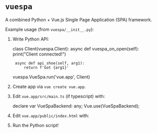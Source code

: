 # `vuespa`

A combined Python + Vue.js Single Page Application (SPA) framework.

Example usage (from `vuespa/__init__.py`):

1. Write Python API:

    class Client(vuespa.Client):
        async def vuespa_on_open(self):
            print("Client connected!")


        async def api_shoe(self, arg1):
            return f'Got {arg1}'

    vuespa.VueSpa.run('vue.app', Client)

2. Create app via ``vue create vue.app``.

3. Edit ``vue.app/src/main.ts`` (if typescript) with:

    declare var VueSpaBackend: any;
    Vue.use(VueSpaBackend);

4. Edit ``vue.app/public/index.html`` with:

    <script src="<%= BASE_URL %>vuespa.js"></script>

5. Run the Python script!

